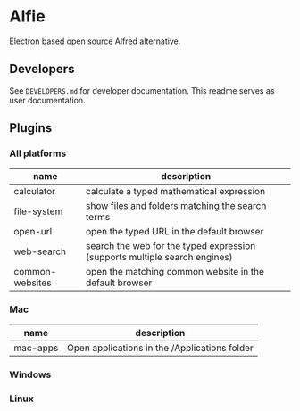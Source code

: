 # Alfie

Electron based open source Alfred alternative.

## Developers

See `DEVELOPERS.md` for developer documentation. This readme serves as user documentation.

## Plugins

### All platforms

| name            | description                                                                |
| --------------- | -------------------------------------------------------------------------- |
| calculator      | calculate a typed mathematical expression                                  |
| file-system     | show files and folders matching the search terms                           |
| open-url        | open the typed URL in the default browser                                  |
| web-search      | search the web for the typed expression (supports multiple search engines) |
| common-websites | open the matching common website in the default browser                    |

### Mac

| name     | description                                   |
| -------- | --------------------------------------------- |
| mac-apps | Open applications in the /Applications folder |

### Windows

### Linux
